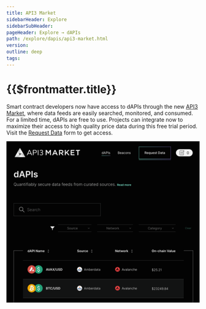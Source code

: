 ```yaml
---
title: API3 Market
sidebarHeader: Explore
sidebarSubHeader:
pageHeader: Explore → dAPIs
path: /explore/dapis/api3-market.html
version:
outline: deep
tags:
---
```


<VersionWarning/>

<PageHeader/>

# {{$frontmatter.title}}

Smart contract developers now have access to dAPIs through the new
[API3 Market](https://market.api3.org)<ExternalLinkImage/>, where data feeds are
easily searched, monitored, and consumed. For a limited time, dAPIs are free to
use. Projects can integrate now to maximize their access to high quality price
data during this free trial period. Visit the
[Request Data](https://forms.monday.com/forms/embed/f44d0ed9dfd0154885f48fdb3b87a489?r=use1)<ExternalLinkImage/>
form to get access.

[![API3 Market](../assets/images/market-website.png)](https://market.api3.org)
